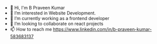 

<!--
**Arpraveen08/ArPraveen08** is a ✨ _special_ ✨ repository because its `README.md` (this file) appears on your GitHub profile.

Here are some ideas to get you started:

- 🔭 I’m currently working on ...
- 🌱 I’m currently learning ...
- 👯 I’m looking to collaborate on ...
- 🤔 I’m looking for help with ...
- 💬 Ask me about ...
- 📫 How to reach me: ...
- 😄 Pronouns: ...
- ⚡ Fun fact: ...
-->

* 👋  Hi, I'm B Praveen Kumar
* 👀 I’m interested in Website Development.
* 🌱 I’m currently working as a frontend developer
* 💞️ I’m looking to collaborate on react projects
* 📫 How to reach me https://www.linkedin.com/in/b-praveen-kumar-583683137
